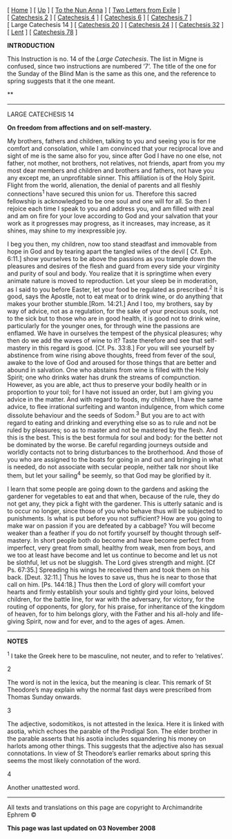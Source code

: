 \[ [Home](index.md) \] \[ [Up](theodore.md) \] \[ [To the Nun Anna](Anna-ep.md) \] \[ [Two Letters from Exile](exile-epp.md) \] \[ [Catechesis 2](ths02.md) \] \[ [Catechesis 4](ths04.md) \] \[ [Catechesis 6](ths06.md) \] \[ [Catechesis 7](ths07.md) \] \[ Large Catechesis 14 \] \[ [Catechesis 20](ths20.md) \] \[ [Catechesis 24](ths24.md) \] \[ [Catechesis 32](ths32.md) \] \[ [Lent](lent.md) \] \[ [Catechesis 78](Ths78.md) \]

**INTRODUCTION**

This Instruction is no. 14 of the *Large Catechesis*. The list in Migne is confused, since two instructions are numbered ‘7’. The title of the one for the Sunday of the Blind Man is the same as this one, and the reference to spring suggests that it the one meant.

**

------------------------------------------------------------------------

LARGE CATECHESIS 14

**On freedom from affections and on self-mastery.**

My brothers, fathers and children, talking to you and seeing you is for me comfort and consolation, while I am convinced that your reciprocal love and sight of me is the same also for you, since after God I have no one else, not father, not mother, not brothers, not relatives, not friends, apart from you my most dear members and children and brothers and fathers, not have you any except me, an unprofitable sinner. This affiliation is of the Holy Spirit. Flight from the world, alienation, the denial of parents and all fleshly connections<sup>1</sup> have secured this union for us. Therefore this sacred fellowship is acknowledged to be one soul and one will for all. So then I rejoice each time I speak to you and address you, and am filled with zeal and am on fire for your love according to God and your salvation that your work as it progresses may progress, as it increases, may increase, as it shines, may shine to my inexpressible joy.

I beg you then, my children, now too stand steadfast and immovable from hope in God and by tearing apart the tangled wiles of the devil \[ Cf. Eph. 6:11.\] show yourselves to be above the passions as you trample down the pleasures and desires of the flesh and guard from every side your virginity and purity of soul and body. You realize that it is springtime when every animate nature is moved to reproduction. Let your sleep be in moderation, as I said to you before Easter, let your food be regulated as prescribed.<sup>2</sup> It is good, says the Apostle, not to eat meat or to drink wine, or do anything that makes your brother stumble.\[Rom. 14:21.\] And I too, my brothers, say by way of advice, not as a regulation, for the sake of your precious souls, not to the sick but to those who are in good health, it is good not to drink wine, particularly for the younger ones, for through wine the passions are enflamed. We have in ourselves the tempest of the physical pleasures; why then do we add the waves of wine to it? Taste therefore and see that self-mastery in this regard is good. \[Cf. Ps. 33:8.\] For you will see yourself by abstinence from wine rising above thoughts, freed from fever of the soul, awake to the love of God and aroused for those things that are better and abound in salvation. One who abstains from wine is filled with the Holy Spirit; one who drinks water has drunk the streams of compunction. However, as you are able, act thus to preserve your bodily health or in proportion to your toil; for I have not issued an order, but I am giving you advice in the matter. And with regard to foods, my children, I have the same advice, to flee irrational surfeiting and wanton indulgence, from which come dissolute behaviour and the seeds of Sodom.<sup>3</sup> But you are to act with regard to eating and drinking and everything else so as to rule and not be ruled by pleasures; so as to master and not be mastered by the flesh. And this is the best. This is the best formula for soul and body: for the better not be dominated by the worse. Be careful regarding journeys outside and worldly contacts not to bring disturbances to the brotherhood. And those of you who are assigned to the boats for going in and out and bringing in what is needed, do not associate with secular people, neither talk nor shout like them, but let your sailing<sup>4</sup> be seemly, so that God may be glorified by it.

I learn that some people are going down to the gardens and asking the gardener for vegetables to eat and that when, because of the rule, they do not get any, they pick a fight with the gardener. This is utterly satanic and is to occur no longer, since those of you who behave thus will be subjected to punishments. Is what is put before you not sufficient? How are you going to make war on passion if you are defeated by a cabbage? You will become weaker than a feather if you do not fortify yourself by thought through self-mastery. In short people both do become and have become perfect from imperfect, very great from small, healthy from weak, men from boys, and we too at least have become and let us continue to become and let us not be slothful, let us not be sluggish. The Lord gives strength and might. \[Cf Ps. 67:35.\] Spreading his wings he received them and took them on his back. \[Deut. 32:11.\] Thus he loves to save us, thus he is near to those that call on him. \[Ps. 144:18.\] Thus then the Lord of glory will comfort your hearts and firmly establish your souls and tightly gird your loins, beloved children, for the battle line, for war with the adversary, for victory, for the routing of opponents, for glory, for his praise, for inheritance of the kingdom of heaven, for to him belongs glory, with the Father and his all-holy and life-giving Spirit, now and for ever, and to the ages of ages. Amen.

------------------------------------------------------------------------

**NOTES**

<sup>1</sup> I take the Greek here to be masculine, not neuter, and to refer to ‘relatives’.

<sup></sup>

2

The word is not in the lexica, but the meaning is clear. This remark of St Theodore’s may explain why the normal fast days were prescribed from Thomas Sunday onwards. <sup></sup>

3

The adjective, sodomitikos, is not attested in the lexica. Here it is linked with asotia, which echoes the parable of the Prodigal Son. The elder brother in the parable asserts that his asotia includes squandering his money on harlots among other things. This suggests that the adjective also has sexual connotations. In view of St Theodore’s earlier remarks about spring this seems the most likely connotation of the word. <sup></sup>

4

Another unattested word. 

------------------------------------------------------------------------

All texts and translations on this page are copyright to
Archimandrite Ephrem ©

**This page was last updated on 03 November 2008**
